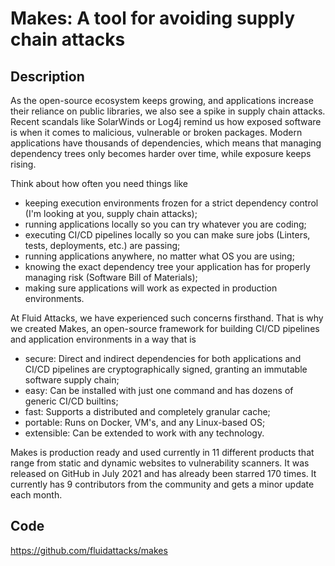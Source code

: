 # Makes: A tool for avoiding supply chain attacks

## Description
As the open-source ecosystem keeps growing, and applications increase their reliance on public libraries, we also see a spike in supply chain attacks. Recent scandals like SolarWinds or Log4j remind us how exposed software is when it comes to malicious, vulnerable or broken packages. Modern applications have thousands of dependencies, which means that managing dependency trees only becomes harder over time, while exposure keeps rising.

Think about how often you need things like

- keeping execution environments frozen for a strict dependency control (I'm looking at you, supply chain attacks);
- running applications locally so you can try whatever you are coding;
- executing CI/CD pipelines locally so you can make sure jobs (Linters, tests, deployments, etc.) are passing;
- running applications anywhere, no matter what OS you are using;
- knowing the exact dependency tree your application has for properly managing risk (Software Bill of Materials);
- making sure applications will work as expected in production environments.

At Fluid Attacks, we have experienced such concerns firsthand. That is why we created Makes, an open-source framework for building CI/CD pipelines and application environments in a way that is

- secure: Direct and indirect dependencies for both applications and CI/CD pipelines are cryptographically signed, granting an immutable software supply chain;
- easy: Can be installed with just one command and has dozens of generic CI/CD builtins;
- fast: Supports a distributed and completely granular cache;
- portable: Runs on Docker, VM's, and any Linux-based OS;
- extensible: Can be extended to work with any technology.

Makes is production ready and used currently in 11 different products that range from static and dynamic websites to vulnerability scanners. It was released on GitHub in July 2021 and has already been starred 170 times. It currently has 9 contributors from the community and gets a minor update each month.

## Code
https://github.com/fluidattacks/makes
